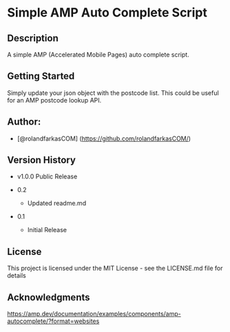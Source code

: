 # Simple AMP Auto Complete Script

## Description

A simple AMP (Accelerated Mobile Pages) auto complete script.

## Getting Started

Simply update your json object with the postcode list. This could be useful for an AMP postcode lookup API.

## Author:

* [@rolandfarkasCOM] (https://github.com/rolandfarkasCOM/)  

## Version History

* v1.0.0 Public Release

* 0.2
    * Updated readme.md

* 0.1
    * Initial Release

## License

This project is licensed under the MIT License - see the LICENSE.md file for details

## Acknowledgments
https://amp.dev/documentation/examples/components/amp-autocomplete/?format=websites
